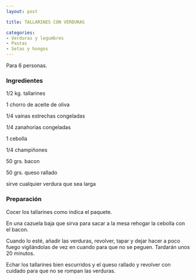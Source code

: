 ```yaml
---
layout: post

title: TALLARINES CON VERDURAS

categories:
- Verduras y legumbres
- Pastas
- Setas y hongos
---
```

Para 6 personas.

<h3>Ingredientes</h3>

1/2 kg. tallarines

1 chorro de aceite de oliva

1/4 vainas estrechas congeladas

1/4 zanahorias congeladas

1 cebolla

1/4 champiñones

50 grs. bacon

50 grs. queso rallado

sirve cualquier verdura que sea larga

<h3>Preparación</h3>

Cocer los tallarines como indica el paquete.

En una cazuela baja que sirva para sacar a la mesa rehogar la cebolla con el bacon.

Cuando lo esté, añadir las verduras, revolver, tapar y dejar hacer a poco fuego vigilándolas de vez en cuando para que no se peguen. Tardarán unos 20 minutos.

Echar los tallarines bien escurridos y el queso rallado y revolver con cuidado para que no se rompan las verduras.

